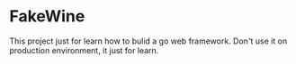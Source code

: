 # FakeWine
This project just for learn how to bulid a go web framework. Don't use it on production environment, it just for learn.
